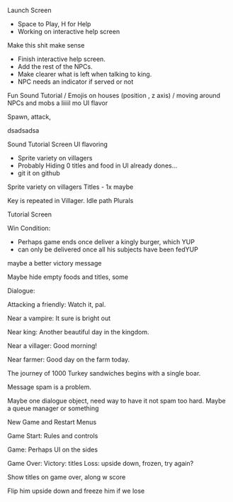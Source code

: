 Launch Screen
- Space to Play, H for Help
- Working on interactive help screen

Make this shit make sense

- Finish interactive help screen.
- Add the rest of the NPCs.
- Make clearer what is left when talking to king.
- NPC needs an indicator if served or not

Fun
Sound
Tutorial / Emojis on houses (position , z axis) / moving around NPCs and mobs
a liiiil mo UI flavor



Spawn, attack, 

dsadsadsa





Sound
Tutorial Screen
UI flavoring



















- Sprite variety on villagers
- Probably Hiding 0 titles and food in UI already dones...
- git it on github

Sprite variety on villagers
Titles - 1x maybe



Key is repeated in Villager. Idle path
Plurals

Tutorial Screen

Win Condition:
- Perhaps game ends once deliver a kingly burger, which YUP
- can only be delivered once all his subjects have been fedYUP 


maybe a better victory message

Maybe hide empty foods and titles, some 




Dialogue: 

Attacking a friendly:
Watch it, pal.

Near a vampire:
It sure is bright out

Near king:
Another beautiful day in the kingdom.

Near a villager:
Good morning!

Near farmer:
Good day on the farm today.

The journey of 1000 Turkey sandwiches begins with a single boar.

Message spam is a problem.

Maybe one dialogue object, need way to have it not spam too hard. Maybe a queue manager or something


New Game and Restart Menus


Game Start:
Rules and controls

Game:
Perhaps UI on the sides

Game Over:
Victory: titles
Loss: upside down, frozen, try again?

Show titles on game over, along w score

Flip him upside down and freeze him if we lose